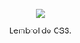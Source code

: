 <p align="center">
<img src=https://pt.seaicons.com/wp-content/uploads/2016/05/Remembrall-2-icon.png>
</p>
<p align="center">
Lembrol do CSS.


</p>
